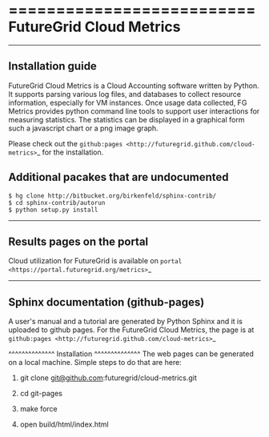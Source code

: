 ==========================
FutureGrid Cloud Metrics
==========================

------------------------------------
Installation guide
------------------------------------

FutureGrid Cloud Metrics is a Cloud Accounting software written by Python. It supports parsing various log files, and databases to collect resource information,
especially for VM instances. Once usage data collected, FG Metrics provides python command line tools to support user interactions for measuring statistics.
The statistics can be displayed in a graphical form such a javascript chart or a png image graph.

Please check out the `github:pages <http://futuregrid.github.com/cloud-metrics>`_ for the installation.


Additional pacakes that are undocumented
----------------------------------

    $ hg clone http://bitbucket.org/birkenfeld/sphinx-contrib/
    $ cd sphinx-contrib/autorun
    $ python setup.py install

------------------------------------
Results pages on the portal
------------------------------------

Cloud utilization for FutureGrid is available on `portal <https://portal.futuregrid.org/metrics>`_


------------------------------------
Sphinx documentation (github-pages)
------------------------------------

A user's manual and a tutorial are generated by Python Sphinx and 
it is uploaded to github pages. For the FutureGrid Cloud Metrics,
the page is at `github:pages <http://futuregrid.github.com/cloud-metrics>`_

^^^^^^^^^^^^^^
Installation
^^^^^^^^^^^^^^
The web pages can be generated on a local machine. Simple steps to do that are here:

1. git clone git@github.com:futuregrid/cloud-metrics.git

2. cd git-pages

3. make force

4. open build/html/index.html

